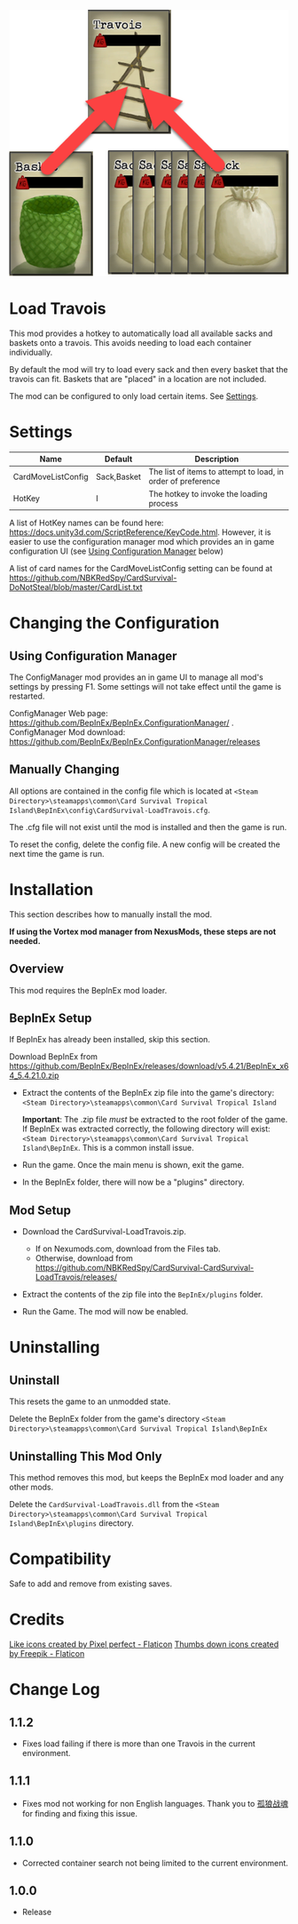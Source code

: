 
![Alt text](media/TravoisLoad.png)

# Load Travois
This mod provides a hotkey to automatically load all available sacks and baskets onto a travois.  This avoids needing to load each container individually.

By default the mod will try to load every sack and then every basket that the travois can fit.  Baskets that are "placed" in a location are not included.

The mod can be configured to only load certain items.  See [Settings](#settings).

# Settings
|Name|Default|Description|
|--|--|--|
|CardMoveListConfig|Sack,Basket|The list of items to attempt to load, in order of preference|
|HotKey|I|The hotkey to invoke the loading process|

A list of HotKey names can be found here: https://docs.unity3d.com/ScriptReference/KeyCode.html.  However, it is easier to use the configuration manager mod which provides an in game configuration UI (see [Using Configuration Manager](#using-configuration-manager) below)

A list of card names for the CardMoveListConfig setting can be found at https://github.com/NBKRedSpy/CardSurvival-DoNotSteal/blob/master/CardList.txt


# Changing the Configuration

## Using Configuration Manager
The ConfigManager mod provides an in game UI to manage all mod's settings by pressing F1.  Some settings will not take effect until the game is restarted.

ConfigManager Web page: https://github.com/BepInEx/BepInEx.ConfigurationManager/ .  
ConfigManager Mod download:  https://github.com/BepInEx/BepInEx.ConfigurationManager/releases

## Manually Changing

All options are contained in the config file which is located at ```<Steam Directory>\steamapps\common\Card Survival Tropical Island\BepInEx\config\CardSurvival-LoadTravois.cfg```.

The .cfg file will not exist until the mod is installed and then the game is run.

To reset the config, delete the config file.  A new config will be created the next time the game is run.

# Installation 
This section describes how to manually install the mod.

**If using the Vortex mod manager from NexusMods, these steps are not needed.**

## Overview
This mod requires the BepInEx mod loader.

## BepInEx Setup
If BepInEx has already been installed, skip this section.

Download BepInEx from https://github.com/BepInEx/BepInEx/releases/download/v5.4.21/BepInEx_x64_5.4.21.0.zip

* Extract the contents of the BepInEx zip file into the game's directory:
```<Steam Directory>\steamapps\common\Card Survival Tropical Island```

    __Important__:  The .zip file *must* be extracted to the root folder of the game.  If BepInEx was extracted correctly, the following directory will exist: ```<Steam Directory>\steamapps\common\Card Survival Tropical Island\BepInEx```.  This is a common install issue.

* Run the game.  Once the main menu is shown, exit the game.
    
* In the BepInEx folder, there will now be a "plugins" directory.

## Mod Setup
* Download the CardSurvival-LoadTravois.zip.  
    * If on Nexumods.com, download from the Files tab.
    * Otherwise, download from https://github.com/NBKRedSpy/CardSurvival-CardSurvival-LoadTravois/releases/

* Extract the contents of the zip file into the ```BepInEx/plugins``` folder.

* Run the Game.  The mod will now be enabled.

# Uninstalling

## Uninstall
This resets the game to an unmodded state.

Delete the BepInEx folder from the game's directory
```<Steam Directory>\steamapps\common\Card Survival Tropical Island\BepInEx```

## Uninstalling This Mod Only

This method removes this mod, but keeps the BepInEx mod loader and any other mods.

Delete the ```CardSurvival-LoadTravois.dll``` from the ```<Steam Directory>\steamapps\common\Card Survival Tropical Island\BepInEx\plugins``` directory.

# Compatibility
Safe to add and remove from existing saves.

# Credits
<a href="https://www.flaticon.com/free-icons/like" title="like icons">Like icons created by Pixel perfect - Flaticon</a>
<a href="https://www.flaticon.com/free-icons/thumbs-down" title="thumbs down icons">Thumbs down icons created by Freepik - Flaticon</a>

# Change Log 

## 1.1.2
* Fixes load failing if there is more than one Travois in the current environment.

## 1.1.1
* Fixes mod not working for non English languages.  Thank you to [孤狼战魂](https://steamcommunity.com/id/ghcfgg) for finding and fixing this issue.

## 1.1.0
* Corrected container search not being limited to the current environment.

## 1.0.0
* Release



